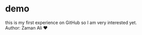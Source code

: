# demo
this is my first experience on GitHub so I am very interested yet. 
<br>
Author: Zaman Ali ❤
